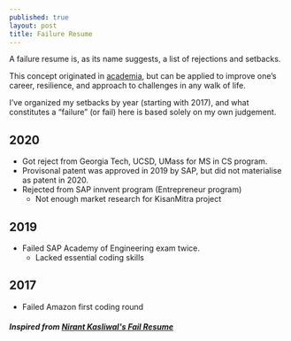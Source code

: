 ```yaml
---
published: true
layout: post
title: Failure Resume
---
```


A failure resume is, as its name suggests, a list of rejections and setbacks.

This concept originated in [academia](https://www.nytimes.com/2019/02/03/smarter-living/failure-resume.html), but can be applied to improve one’s career, resilience, and approach to challenges in any walk of life.

I’ve organized my setbacks by year (starting with 2017), and what constitutes a “failure” (or fail) here is based solely on my own judgement.


## 2020

- Got reject from Georgia Tech, UCSD, UMass for MS in CS program.
- Provisonal patent was approved in 2019 by SAP, but did not materialise as patent in 2020.
- Rejected from SAP innvent program (Entrepreneur program)
    - Not enough market research for KisanMitra project

## 2019
- Failed SAP Academy of Engineering exam twice. 
  - Lacked essential coding skills 

## 2017
- Failed Amazon first coding round





##### Inspired from [Nirant Kasliwal's Fail Resume](https://nirantk.com/writing/failresume/)
